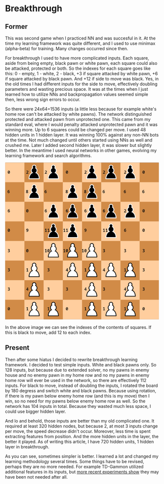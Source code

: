 # Breakthrough

## Former

This was second game when I practiced NN and was succesful in it. At the time my learning framework was quite different, and I used to use minimax (alpha-beta) for training. Many changes occurred since then.

For breakthrough I used to have more complicated inputs. Each square, aside from being empty, black pawn or white pawn, each square could also be attacked, protected or both. So the indexes for each square goes like this: 0 - empty, 1 - white, 2 - black, +3 if square attacked by white pawn, +6 if square attacked by black pawn. And +12 if side to move was black. Yes, in the old times I had different inputs for the side to move, effectively doubling parameters and wasting precious space. It was at the times when I just learned how to utilize NNs and backpropagation values seemed simple then, less wrong sign errors to occur.

So there were 24x64=1536 inputs (a little less because for example white's home row can't be attacked by white pawns). The network distinguished protected and attacked pawn from unprotected one. This came from my standard eval, where I would penalty attacked unprotected pawn and it was winning more. Up to 6 squares could be changed per move. I used 48 hidden units in 1 hidden layer. It was winning 100% against any non-NN bots at the time. Not much changed until others started using NNs as well and crushed me. Later I added second hidden layer, it was slower but slightly better. In the meantime I used neural networks in other games, evolving my learning framework and search algorithms.

![breakthrough](breakthrough.png "Breakthrough")

In the above image we can see the indexes of the contents of squares. If this is black to move, add 12 to each index.


## Present

Then after some hiatus I decided to rewrite breakthrough learning framework. I decided to test simple inputs. White and black pawns only. So 128 inputs, but because due to extended solver, no my pawns in enemy house and no enemy pawn in my home row and no my pawns in enemy home row will ever be used in the network, so there are effectively 112 inputs. For black to move, instead of doubling the inputs, I rotated the board by 180 degress and switch white and black pawns. Because using rotation, if there is my pawn below enemy home row (and this is my move) then I win, so no need for my pawns below enemy home row as well. So the network has 104 inputs in total. Because they wasted much less space, I could use bigger hidden layer. 

And lo and behold, those inputs are better than my old complicated one. It required at least 320 hidden nodes, but because 2, at most 3 inputs change per move, the speed decrease didn't occur. Moreover, less time is spent extracting features from position. And the more hidden units in the layer, the better it played. As of writing this article, I have 720 hidden units, 1 hidden layer in breakthrough.

As you can see, sometimes simpler is better. I learned a lot and changed my learning methodology several times. Some things have to be revised, perhaps they are no more needed. For example TD-Gammon utilized additional features in its inputs, but [more recent experiments show](http://www.scholarpedia.org/article/User:Gerald_Tesauro/Proposed/Td-gammon#Performance_Results) they may have been not needed after all.
